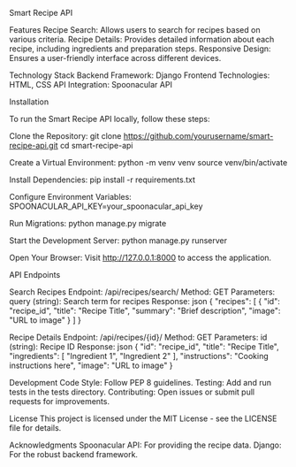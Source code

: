 Smart Recipe API

Features
Recipe Search: Allows users to search for recipes based on various criteria.
Recipe Details: Provides detailed information about each recipe, including ingredients and preparation steps.
Responsive Design: Ensures a user-friendly interface across different devices.

Technology Stack
Backend Framework: Django
Frontend Technologies: HTML, CSS
API Integration: Spoonacular API

Installation

To run the Smart Recipe API locally, follow these steps:

Clone the Repository:
git clone https://github.com/yourusername/smart-recipe-api.git
cd smart-recipe-api

Create a Virtual Environment:
python -m venv venv
source venv/bin/activate

Install Dependencies:
pip install -r requirements.txt

Configure Environment Variables:
SPOONACULAR_API_KEY=your_spoonacular_api_key

Run Migrations:
python manage.py migrate

Start the Development Server:
python manage.py runserver

Open Your Browser:
Visit http://127.0.0.1:8000 to access the application.

API Endpoints

Search Recipes
Endpoint: /api/recipes/search/
Method: GET
Parameters:
query (string): Search term for recipes
Response:
json
{
  "recipes": [
    {
      "id": "recipe_id",
      "title": "Recipe Title",
      "summary": "Brief description",
      "image": "URL to image"
    }
  ]
}

Recipe Details
Endpoint: /api/recipes/{id}/
Method: GET
Parameters:
id (string): Recipe ID
Response:
json
{
  "id": "recipe_id",
  "title": "Recipe Title",
  "ingredients": [
    "Ingredient 1",
    "Ingredient 2"
  ],
  "instructions": "Cooking instructions here",
  "image": "URL to image"
}

Development
Code Style: Follow PEP 8 guidelines.
Testing: Add and run tests in the tests directory.
Contributing: Open issues or submit pull requests for improvements.

License
This project is licensed under the MIT License - see the LICENSE file for details.

Acknowledgments
Spoonacular API: For providing the recipe data.
Django: For the robust backend framework.
